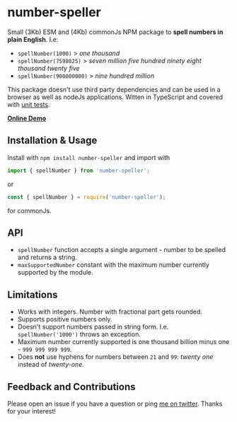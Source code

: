 # number-speller
Small (3Kb) ESM and (4Kb) commonJs NPM package to **spell numbers in plain English**.
I.e:
- `spellNumber(1000)` > _one thousand_
- `spellNumber(7598025)` > _seven million five hundred ninety eight thousand twenty five_
- `spellNumber(900000000)` > _nine hundred million_

This package doesn't use third party dependencies and can be
used in a browser as well as nodeJs applications.
Witten in TypeScript and covered with [unit tests](/src/tests.ts).

**[Online Demo](https://lab.amalitsky.com/projects/number-speller)**

## Installation & Usage

Install with `npm install number-speller` and import with
```ts
import { spellNumber } from 'number-speller';
```
or
```js
const { spellNumber } = require('number-speller');
```
for commonJs.

## API
- `spellNumber` function accepts a single argument - number to be spelled and returns a string.
- `maxSupportedNumber` constant with the maximum number currently supported by the module.

## Limitations
- Works with integers. Number with fractional part gets rounded.
- Supports positive numbers only.
- Doesn't support numbers passed in string form.
  I.e. `spellNumber('1000')` throws an exception.
- Maximum number currently supported is one thousand billion minus one -
  `999 999 999 999`.
- Does **not** use hyphens for numbers between `21` and `99`: _twenty one_ instead of _twenty-one_.

## Feedback and Contributions
Please open an issue if you have a question or ping
[me on twitter](https://twitter.com/amalitsky).
Thanks for your interest!
